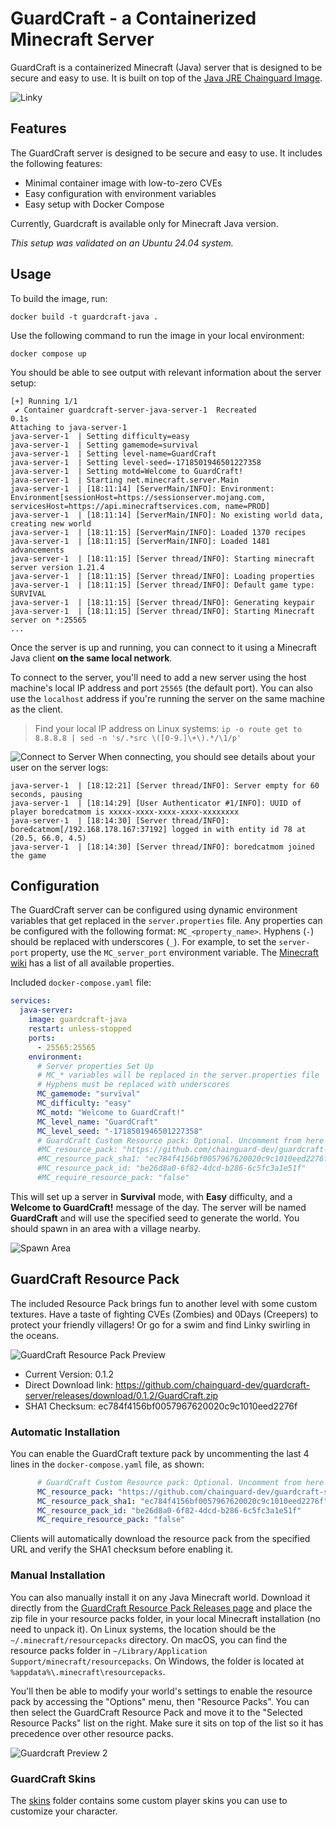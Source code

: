 # GuardCraft - a Containerized Minecraft Server

GuardCraft is a containerized Minecraft (Java) server that is designed to be secure and easy to use. It is built on top of the [Java JRE Chainguard Image](https://images.chainguard.dev/directory/image/jre/versions). 

![Linky](./resources/linky.png)

## Features
The GuardCraft server is designed to be secure and easy to use. It includes the following features:
- Minimal container image with low-to-zero CVEs
- Easy configuration with environment variables
- Easy setup with Docker Compose

Currently, Guardcraft is available only for Minecraft Java version.

*This setup was validated on an Ubuntu 24.04 system.*

## Usage
To build the image, run:

```shell
docker build -t guardcraft-java .
```

Use the following command to run the image in your local environment:

```shell
docker compose up
```
You should be able to see output with relevant information about the server setup:

```shell
[+] Running 1/1
 ✔ Container guardcraft-server-java-server-1  Recreated                                                             0.1s 
Attaching to java-server-1
java-server-1  | Setting difficulty=easy
java-server-1  | Setting gamemode=survival
java-server-1  | Setting level-name=GuardCraft
java-server-1  | Setting level-seed=-1718501946501227358
java-server-1  | Setting motd=Welcome to GuardCraft!
java-server-1  | Starting net.minecraft.server.Main
java-server-1  | [18:11:14] [ServerMain/INFO]: Environment: Environment[sessionHost=https://sessionserver.mojang.com, servicesHost=https://api.minecraftservices.com, name=PROD]
java-server-1  | [18:11:14] [ServerMain/INFO]: No existing world data, creating new world
java-server-1  | [18:11:15] [ServerMain/INFO]: Loaded 1370 recipes
java-server-1  | [18:11:15] [ServerMain/INFO]: Loaded 1481 advancements
java-server-1  | [18:11:15] [Server thread/INFO]: Starting minecraft server version 1.21.4
java-server-1  | [18:11:15] [Server thread/INFO]: Loading properties
java-server-1  | [18:11:15] [Server thread/INFO]: Default game type: SURVIVAL
java-server-1  | [18:11:15] [Server thread/INFO]: Generating keypair
java-server-1  | [18:11:15] [Server thread/INFO]: Starting Minecraft server on *:25565
...
```

Once the server is up and running, you can connect to it using a Minecraft Java client **on the same local network**.

To connect to the server, you'll need to add a new server using the host machine's local IP address and port `25565` (the default port). You can also use the `localhost` address if you're running the server on the same machine as the client.

> Find your local IP address on Linux systems: `ip -o route get to 8.8.8.8 | sed -n 's/.*src \([0-9.]\+\).*/\1/p'`

![Connect to Server](./resources/connect-java.png)
When connecting, you should see details about your user on the server logs:

```shell
java-server-1  | [18:12:21] [Server thread/INFO]: Server empty for 60 seconds, pausing
java-server-1  | [18:14:29] [User Authenticator #1/INFO]: UUID of player boredcatmom is xxxxx-xxxx-xxxx-xxxx-xxxxxxxx
java-server-1  | [18:14:30] [Server thread/INFO]: boredcatmom[/192.168.178.167:37192] logged in with entity id 78 at (20.5, 66.0, 4.5)
java-server-1  | [18:14:30] [Server thread/INFO]: boredcatmom joined the game

````

## Configuration
The GuardCraft server can be configured using dynamic environment variables that get replaced in the `server.properties` file. Any properties can be configured with the following format: `MC_<property_name>`. Hyphens (`-`) should be replaced with underscores (`_`). For example, to set the `server-port` property, use the `MC_server_port` environment variable. The [Minecraft wiki](https://minecraft.fandom.com/wiki/Server.properties) has a list of all available properties.

Included `docker-compose.yaml` file:

```yaml
services:
  java-server:
    image: guardcraft-java
    restart: unless-stopped
    ports:
      - 25565:25565
    environment:
      # Server properties Set Up
      # MC_* variables will be replaced in the server.properties file
      # Hyphens must be replaced with underscores
      MC_gamemode: "survival"
      MC_difficulty: "easy"
      MC_motd: "Welcome to GuardCraft!"
      MC_level_name: "GuardCraft"
      MC_level_seed: "-1718501946501227358"
      # GuardCraft Custom Resource pack: Optional. Uncomment from here to enable
      #MC_resource_pack: "https://github.com/chainguard-dev/guardcraft-server/releases/download/0.1.2/GuardCraft.zip"
      #MC_resource_pack_sha1: "ec784f4156bf0057967620020c9c1010eed2276f"
      #MC_resource_pack_id: "be26d8a0-6f82-4dcd-b286-6c5fc3a1e51f"
      #MC_require_resource_pack: "false"
```

This will set up a server in **Survival** mode, with **Easy** difficulty, and a **Welcome to GuardCraft!** message of the day. The server will be named **GuardCraft** and will use the specified seed to generate the world. You should spawn in an area with a village nearby.

![Spawn Area](./resources/spawn.png)

## GuardCraft Resource Pack
The included Resource Pack brings fun to another level with some custom textures. Have a taste of fighting CVEs (Zombies) and 0Days (Creepers) to protect your friendly villagers! Or go for a swim and find Linky swirling in the oceans.

![GuardCraft Resource Pack Preview](./resources/1.png)

- Current Version: 0.1.2
- Direct Download link: https://github.com/chainguard-dev/guardcraft-server/releases/download/0.1.2/GuardCraft.zip
- SHA1 Checksum: ec784f4156bf0057967620020c9c1010eed2276f


### Automatic Installation
You can enable the GuardCraft texture pack by uncommenting the last 4 lines in the `docker-compose.yaml` file, as shown:

```yaml
      # GuardCraft Custom Resource pack: Optional. Uncomment from here to enable
      MC_resource_pack: "https://github.com/chainguard-dev/guardcraft-server/releases/download/0.1.2/GuardCraft.zip"
      MC_resource_pack_sha1: "ec784f4156bf0057967620020c9c1010eed2276f"
      MC_resource_pack_id: "be26d8a0-6f82-4dcd-b286-6c5fc3a1e51f"
      MC_require_resource_pack: "false"
```
Clients will automatically download the resource pack from the specified URL and verify the SHA1 checksum before enabling it.

### Manual Installation
You can also manually install it on any Java Minecraft world. Download it directly from the [GuardCraft Resource Pack Releases page](https://github.com/chainguard-dev/guardcraft-server/releases) and place the zip file in your resource packs folder, in your local Minecraft installation (no need to unpack it). On Linux systems, the location should be the `~/.minecraft/resourcepacks` directory. On macOS, you can find the resource packs folder in `~/Library/Application Support/minecraft/resourcepacks`. On Windows, the folder is located at `%appdata%\.minecraft\resourcepacks`.

You'll then be able to modify your world's settings to enable the resource pack by accessing the "Options" menu, then "Resource Packs". You can then select the GuardCraft Resource Pack and move it to the "Selected Resource Packs" list on the right. Make sure it sits on top of the list so it has precedence over other resource packs.


![Guardcraft Preview 2](./resources/3.png)

### GuardCraft Skins
The [skins](./skins) folder contains some custom player skins you can use to customize your character.